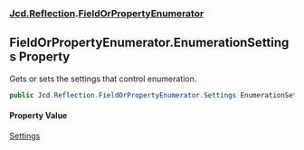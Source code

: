 ### [Jcd.Reflection](Jcd_Reflection.md 'Jcd.Reflection').[FieldOrPropertyEnumerator](Jcd_Reflection_FieldOrPropertyEnumerator.md 'Jcd.Reflection.FieldOrPropertyEnumerator')
## FieldOrPropertyEnumerator.EnumerationSettings Property
Gets or sets the settings that control enumeration.   
```csharp
public Jcd.Reflection.FieldOrPropertyEnumerator.Settings EnumerationSettings { get; set; }
```
#### Property Value
[Settings](Jcd_Reflection_FieldOrPropertyEnumerator_Settings.md 'Jcd.Reflection.FieldOrPropertyEnumerator.Settings')
